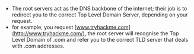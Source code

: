 - The root servers act as the DNS backbone of the internet; their job is to redirect you to the correct Top Level Domain Server, depending on your request.
- for example, you request [www.tryhackme.com](http://www.tryhackme.com/), the root server will recognise the Top Level Domain of .com and refer you to the correct TLD server that deals with .com addresses.